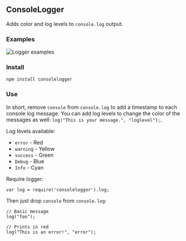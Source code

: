 ## ConsoleLogger

Adds color and log levels to `console.log` output.

### Examples

![Logger examples](https://joepettit.com/uploads/logger.PNG)

### Install

`npm install consolelogger`

### Use

In short, remove `console` from `console.log` to add a timestamp to each console log message. You can add log levels to change the color of the messages as well: `log("This is your message.", "loglevel");`. 

Log levels available:

* `error` - Red
* `warning` - Yellow
* `success` - Green
* `Debug` - Blue
* `Info` - Cyan

Require logger: 

```
var log = require('consolelogger').log;
```

Then just drop `console` from `console.log`:

```
// Basic message
log("foo");

// Prints in red
log("This is an error!", "error");

```
